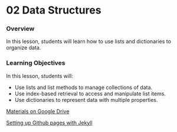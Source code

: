 # 02 Data Structures

### Overview
In this lesson, students will learn how to use lists and dictionaries to organize data.

### Learning Objectives
In this lesson, students will:
* Use lists and list methods to manage collections of data.
* Use index-based retrieval to access and manipulate list items.
* Use dictionaries to represent data with multiple properties.

[Materials on Google Drive](https://docs.google.com/presentation/d/1lcROrPlqxN-MXo2jOf-EiXVPq1A0gRC6blTGOUulnL0/edit?usp=sharing)

[Setting up Github pages with Jekyll](https://docs.github.com/en/pages/setting-up-a-github-pages-site-with-jekyll
)
